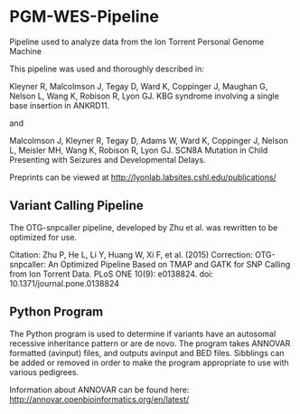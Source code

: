 # PGM-WES-Pipeline
Pipeline used to analyze data from the Ion Torrent Personal Genome Machine

This pipeline was used and thoroughly described in:

Kleyner R, Malcolmson J, Tegay D, Ward K, Coppinger J, Maughan G, Nelson L, Wang K, Robison R, Lyon GJ. KBG syndrome involving a single base insertion in ANKRD11.

and

Malcolmson J, Kleyner R, Tegay D, Adams W, Ward K, Coppinger J, Nelson L, Meisler MH, Wang K, Robison R, Lyon GJ. SCN8A Mutation in Child Presenting with Seizures and Developmental Delays.

Preprints can be viewed at http://lyonlab.labsites.cshl.edu/publications/

## Variant Calling Pipeline

The OTG-snpcaller pipeline, developed by Zhu et al. was rewritten to be optimized for use. 

Citation: Zhu P, He L, Li Y, Huang W, Xi F, et al. (2015) Correction: OTG-snpcaller: An Optimized Pipeline Based on TMAP and GATK for SNP Calling from Ion Torrent Data. PLoS ONE 10(9): e0138824. doi: 10.1371/journal.pone.0138824

## Python Program

The Python program is used to determine if variants have an autosomal recessive inheritance pattern or are de novo. The program takes ANNOVAR formatted (avinput) files, and outputs avinput and BED files. Sibblings can be added or removed in order to make the program appropriate to use with various pedigrees. 

Information about ANNOVAR can be found here: http://annovar.openbioinformatics.org/en/latest/

